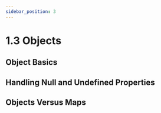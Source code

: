 ```yaml
---
sidebar_position: 3
---
```


# 1.3 Objects

## Object Basics

## Handling Null and Undefined Properties

## Objects Versus Maps
